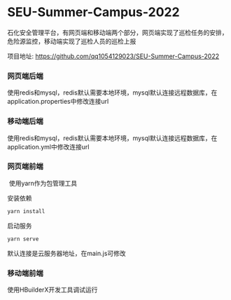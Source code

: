 # SEU-Summer-Campus-2022
石化安全管理平台，有网页端和移动端两个部分，网页端实现了巡检任务的安排，危险源监控，移动端实现了巡检人员的巡检上报

项目地址: https://github.com/qq1054129023/SEU-Summer-Campus-2022

### 网页端后端

​	使用redis和mysql，redis默认需要本地环境，mysql默认连接远程数据库，在application.properties中修改连接url

### 移动端后端

​	使用redis和mysql，redis默认需要本地环境，mysql默认连接远程数据库，在application.yml中修改连接url

### 网页端前端

​	使用yarn作为包管理工具

安装依赖

```powershell
yarn install 
```

启动服务

```powershell
yarn serve 
```

默认连接是云服务器地址，在main.js可修改

### 移动端前端

使用HBuilderX开发工具调试运行

